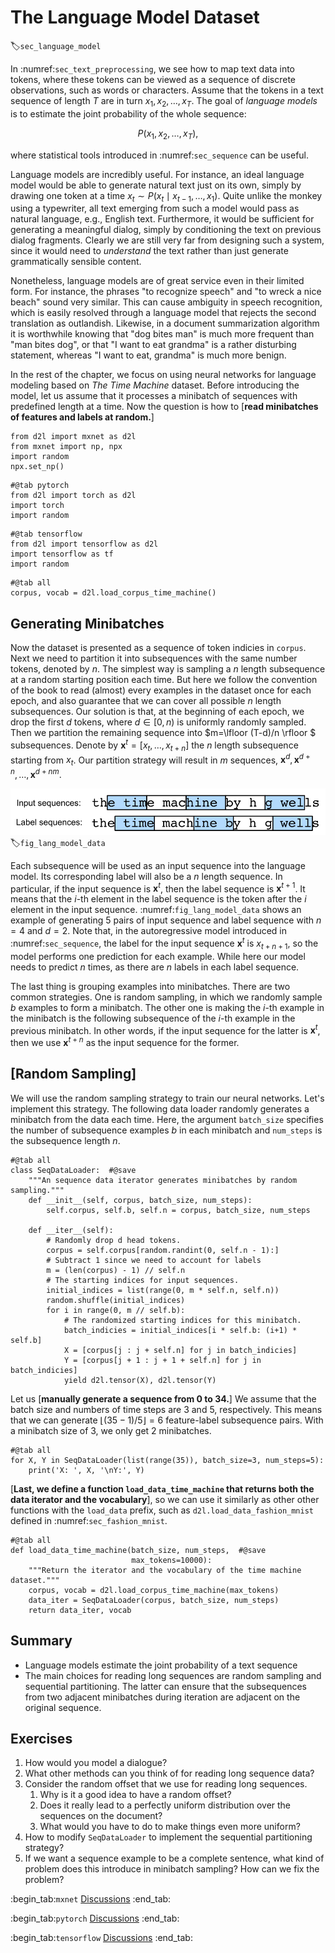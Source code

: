 # The Language Model Dataset
:label:`sec_language_model`

In :numref:`sec_text_preprocessing`, we see how to map text data into tokens, where these tokens can be viewed as a sequence of discrete observations, such as words or characters. Assume that the tokens in a text sequence of length $T$ are in turn $x_1, x_2, \ldots, x_T$.
The goal of *language models*
is to estimate the joint probability of the whole sequence:

$$P(x_1, x_2, \ldots, x_T),$$

where statistical tools
introduced in :numref:`sec_sequence`
can be useful.

Language models are incredibly useful. For instance, an ideal language model would be able to generate natural text just on its own, simply by drawing one token at a time $x_t \sim P(x_t \mid x_{t-1}, \ldots, x_1)$.
Quite unlike the monkey using a typewriter, all text emerging from such a model would pass as natural language, e.g., English text. Furthermore, it would be sufficient for generating a meaningful dialog, simply by conditioning the text on previous dialog fragments.
Clearly we are still very far from designing such a system, since it would need to *understand* the text rather than just generate grammatically sensible content.

Nonetheless, language models are of great service even in their limited form.
For instance, the phrases "to recognize speech" and "to wreck a nice beach" sound very similar.
This can cause ambiguity in speech recognition,
which is easily resolved through a language model that rejects the second translation as outlandish.
Likewise, in a document summarization algorithm
it is worthwhile knowing that "dog bites man" is much more frequent than "man bites dog", or that "I want to eat grandma" is a rather disturbing statement, whereas "I want to eat, grandma" is much more benign.

In the rest of the chapter, we focus on  using neural networks for language modeling
based on *The Time Machine* dataset.
Before introducing the model,
let us assume that it
processes a minibatch of sequences with predefined length
at a time.
Now the question is how to [**read minibatches of features and labels at random.**]

```{.python .input}
from d2l import mxnet as d2l
from mxnet import np, npx
import random
npx.set_np()
```

```{.python .input  n=2}
#@tab pytorch
from d2l import torch as d2l
import torch
import random
```

```{.python .input}
#@tab tensorflow
from d2l import tensorflow as d2l
import tensorflow as tf
import random
```

```{.python .input  n=3}
#@tab all
corpus, vocab = d2l.load_corpus_time_machine()
```

## Generating Minibatches

Now the dataset is presented as a sequence of token indicies in `corpus`. Next we need to partition it into subsequences with the same number tokens, denoted by $n$. The simplest way is sampling a $n$ length subsequence at a random starting position each time. But here we follow the convention of the book to read (almost) every examples in the dataset once for each epoch, and also guarantee that we can cover all possible $n$ length subsequences. Our solution is that, at the beginning of each epoch, we drop the first $d$ tokens, where $d\in [0,n)$ is uniformly randomly sampled. Then we partition the remaining sequence into $m=\lfloor (T-d)/n \rfloor $ subsequences. Denote by $\mathbf x^t = [x_t, \ldots, x_{t+n}]$ the $n$ length subsequence starting from $x_t$. Our partition strategy will result in $m$ sequences, $\mathbf x^d, \mathbf x^{d+n}, \ldots, \mathbf x^{d+nm}.$  

![Generating 5 pairs of input sequence and label sequence with a sequence length of 4.](../img/lang-model-data.svg) 
:label:`fig_lang_model_data`

Each subsequence will be used as an input sequence  into the language model. Its corresponding label will also be a $n$ length sequence. In particular, if the input sequence is $\mathbf x^t$, then the label sequence is $\mathbf x^{t+1}$. It means that the $i$-th  element in the label sequence is the token after the $i$ element in the input sequence. :numref:`fig_lang_model_data` shows an example of generating 5 pairs of input sequence and label sequence with $n=4$ and $d=2$. Note that, in the autoregressive model introduced in :numref:`sec_sequence`, the label for the input sequence $\mathbf x^t$ is $x_{t+n+1}$, so the model performs one prediction for each example. While here our model needs to predict $n$ times, as there are $n$ labels in each label sequence. 

The last thing is grouping examples into minibatches.  There are two common strategies. One is random sampling, in which we randomly sample $b$ examples to form a minibatch. The other one is making the $i$-th example in the minibatch is the following subsequence of the $i$-th example in the previous minibatch. In other words, if the input sequence for the latter is $\mathbf x^t$, then we use $\mathbf x^{t+n}$ as the input sequence for the former. 


## [**Random Sampling**]

We will use the random sampling strategy to train our neural networks. Let's implement this strategy. 
The following data loader randomly generates a minibatch from the data each time.
Here, the argument `batch_size` specifies the number of subsequence examples $b$ in each minibatch
and `num_steps` is the subsequence length $n$.

```{.python .input}
#@tab all
class SeqDataLoader:  #@save
    """An sequence data iterator generates minibatches by random sampling."""
    def __init__(self, corpus, batch_size, num_steps):
        self.corpus, self.b, self.n = corpus, batch_size, num_steps

    def __iter__(self):
        # Randomly drop d head tokens.
        corpus = self.corpus[random.randint(0, self.n - 1):]
        # Subtract 1 since we need to account for labels
        m = (len(corpus) - 1) // self.n
        # The starting indices for input sequences.
        initial_indices = list(range(0, m * self.n, self.n))
        random.shuffle(initial_indices)
        for i in range(0, m // self.b):
            # The randomized starting indices for this minibatch.
            batch_indicies = initial_indices[i * self.b: (i+1) * self.b]
            X = [corpus[j : j + self.n] for j in batch_indicies]
            Y = [corpus[j + 1 : j + 1 + self.n] for j in batch_indicies]
            yield d2l.tensor(X), d2l.tensor(Y)
```

Let us [**manually generate a sequence from 0 to 34.**]
We assume that
the batch size and numbers of time steps are 3 and 5,
respectively.
This means that we can generate $\lfloor (35 - 1) / 5 \rfloor= 6$ feature-label subsequence pairs. With a minibatch size of 3, we only get 2 minibatches.

```{.python .input}
#@tab all
for X, Y in SeqDataLoader(list(range(35)), batch_size=3, num_steps=5):
    print('X: ', X, '\nY:', Y)
```

[**Last, we define a function `load_data_time_machine` that returns both the data iterator and the vocabulary**], so we can use it similarly as other other functions with the `load_data` prefix, such as `d2l.load_data_fashion_mnist` defined in :numref:`sec_fashion_mnist`.

```{.python .input}
#@tab all
def load_data_time_machine(batch_size, num_steps,  #@save
                           max_tokens=10000):
    """Return the iterator and the vocabulary of the time machine dataset."""
    corpus, vocab = d2l.load_corpus_time_machine(max_tokens)
    data_iter = SeqDataLoader(corpus, batch_size, num_steps)
    return data_iter, vocab
```

## Summary

* Language models estimate the joint probability of a text sequence
* The main choices for reading long sequences are random sampling and sequential partitioning. The latter can ensure that the subsequences from two adjacent minibatches during iteration are adjacent on the original sequence.


## Exercises

1. How would you model a dialogue?
1. What other methods can you think of for reading long sequence data?
1. Consider the random offset that we use for reading long sequences.
    1. Why is it a good idea to have a random offset?
    1. Does it really lead to a perfectly uniform distribution over the sequences on the document?
    1. What would you have to do to make things even more uniform?
1. How to modify `SeqDataLoader` to implement the sequential partitioning strategy?    
1. If we want a sequence example to be a complete sentence, what kind of problem does this introduce in minibatch sampling? How can we fix the problem?

:begin_tab:`mxnet`
[Discussions](https://discuss.d2l.ai/t/117)
:end_tab:

:begin_tab:`pytorch`
[Discussions](https://discuss.d2l.ai/t/118)
:end_tab:

:begin_tab:`tensorflow`
[Discussions](https://discuss.d2l.ai/t/1049)
:end_tab:
